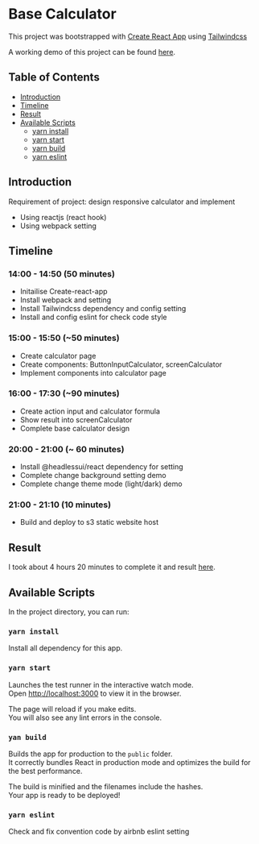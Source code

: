 # Base Calculator
This project was bootstrapped with [Create React App](https://github.com/facebook/create-react-app) using [Tailwindcss](https://tailwindcss.com/)

A working demo of this project can be found [here](http://quyenbt.s3-website-ap-southeast-1.amazonaws.com/).

## Table of Contents

- [Introduction](#introduction)
- [Timeline](#timeline)
- [Result](#result)
- [Available Scripts](#available-scripts)
  - [yarn install](#yarn-install)
  - [yarn start](#yarn-start)
  - [yarn build](#yarn-build)
  - [yarn eslint](#yarn-eslint)

## Introduction
Requirement of project: design responsive calculator and implement
- Using reactjs (react hook)
- Using webpack setting

## Timeline
### 14:00 - 14:50 (50 minutes)
- Initailise Create-react-app
- Install webpack and setting
- Install Tailwindcss dependency and config setting
- Install and config eslint for check code style

### 15:00 - 15:50 (~50 minutes)
- Create calculator page
- Create components: ButtonInputCalculator, screenCalculator
- Implement components into calculator page

### 16:00 - 17:30 (~90 minutes)
- Create action input and calculator formula
- Show result into screenCalculator
- Complete base calculator design

### 20:00 - 21:00 (~ 60 minutes)
- Install @headlessui/react dependency for setting
- Complete change background setting demo
- Complete change theme mode (light/dark) demo

### 21:00 - 21:10 (10 minutes)
- Build and deploy to s3 static website host

## Result
I took about 4 hours 20 minutes to complete it and result [here](http://quyenbt.s3-website-ap-southeast-1.amazonaws.com/).


## Available Scripts
In the project directory, you can run:

### `yarn install`
Install all dependency for this app.

### `yarn start`

Launches the test runner in the interactive watch mode.<br>
Open [http://localhost:3000](http://localhost:3000) to view it in the browser.

The page will reload if you make edits.<br>
You will also see any lint errors in the console.

### `yan build`

Builds the app for production to the `public` folder.<br>
It correctly bundles React in production mode and optimizes the build for the best performance.

The build is minified and the filenames include the hashes.<br>
Your app is ready to be deployed!


### `yarn eslint`

Check and fix convention code by airbnb eslint setting


